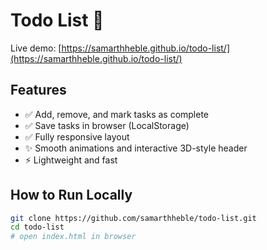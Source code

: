 
# Todo List 🚀

Live demo: [https://samarthheble.github.io/todo-list/](https://samarthheble.github.io/todo-list/)

## Features
- ✅ Add, remove, and mark tasks as complete
- ✅ Save tasks in browser (LocalStorage)
- ✅ Fully responsive layout
- ✨ Smooth animations and interactive 3D-style header
- ⚡ Lightweight and fast

## How to Run Locally

```bash
git clone https://github.com/samarthheble/todo-list.git
cd todo-list
# open index.html in browser
